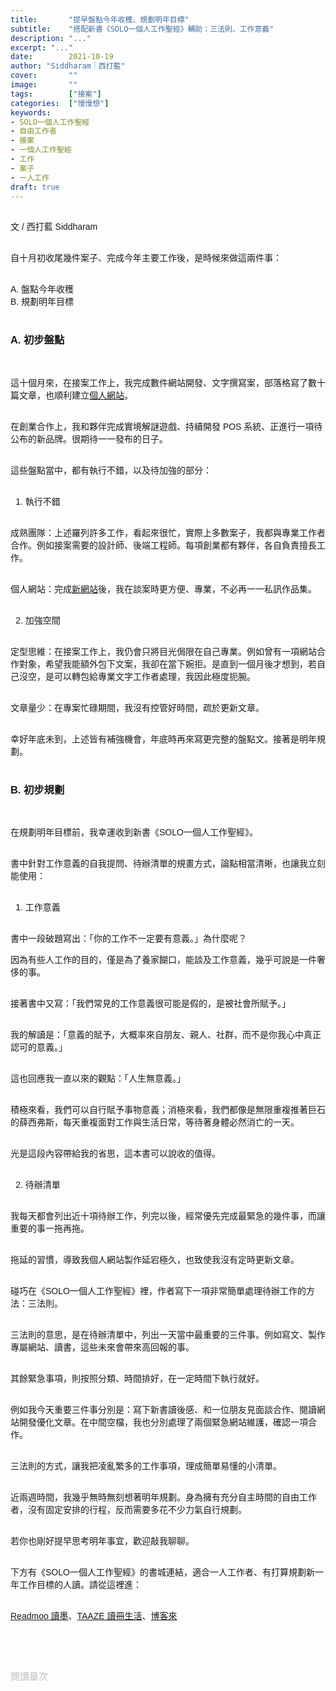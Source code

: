```yaml
---
title:       "提早盤點今年收穫、規劃明年目標"
subtitle:    "搭配新書《SOLO一個人工作聖經》輔助：三法則、工作意義"
description: "..."
excerpt: "..."
date:        2021-10-19
author: "Siddharam｜西打藍"
cover:       ""
image:       ""
tags:        ["接案"]
categories:  ["慢慢想"]
keywords:
- SOLO一個人工作聖經
- 自由工作者
- 接案
- 一個人工作聖經
- 工作
- 案子
- 一人工作
draft: true
---
```


<article style="font-family: 'Noto Sans TC', '微軟正黑體', sans-serif; font-weight: 300;">

<br>文 / 西打藍 Siddharam<br><br>

自十月初收尾幾件案子、完成今年主要工作後，是時候來做這兩件事：<br><br>

A. 盤點今年收穫<br>
B. 規劃明年目標<br><br>

<h3 class="article-h1-color">A. 初步盤點</h3><br>

這十個月來，在接案工作上，我完成數件網站開發、文字撰寫案，部落格寫了數十篇文章，也順利建立<a href="https://siddharam.com/" target="_blank">個人網站</a>。<br><br>

在創業合作上，我和夥伴完成實境解謎遊戲、持續開發 POS 系統、正進行一項待公布的新品牌。很期待一一發布的日子。<br><br>

這些盤點當中，都有執行不錯，以及待加強的部分：<br><br>

1. 執行不錯<br><br>

成熟團隊：上述羅列許多工作，看起來很忙，實際上多數案子，我都與專業工作者合作。例如接案需要的設計師、後端工程師。每項創業都有夥伴，各自負責擅長工作。<br><br>

個人網站：完成<a href="https://siddharam.com/" target="_blank">新網站</a>後，我在談案時更方便、專業，不必再一一私訊作品集。<br><br>

2. 加強空間<br><br>

定型思維：在接案工作上，我仍會只將目光侷限在自己專業。例如曾有一項網站合作對象，希望我能額外包下文案，我卻在當下婉拒。是直到一個月後才想到，若自己沒空，是可以轉包給專業文字工作者處理，我因此極度扼腕。<br><br>

文章量少：在專案忙碌期間，我沒有控管好時間，疏於更新文章。<br><br>

幸好年底未到，上述皆有補強機會，年底時再來寫更完整的盤點文。接著是明年規劃。<br><br>


<h3 class="article-h1-color">B. 初步規劃</h3><br>

在規劃明年目標前，我幸運收到新書《SOLO一個人工作聖經》。<br><br>

書中針對工作意義的自我提問、待辦清單的規畫方式，論點相當清晰，也讓我立刻能使用：<br><br>

1. 工作意義<br><br>

書中一段破題寫出：「你的工作不一定要有意義。」為什麼呢？

因為有些人工作的目的，僅是為了養家餬口，能談及工作意義，幾乎可說是一件奢侈的事。<br><br>

接著書中又寫：「我們常見的工作意義很可能是假的，是被社會所賦予。」<br><br>

我的解讀是：「意義的賦予，大概率來自朋友、親人、社群，而不是你我心中真正認可的意義。」<br><br>

這也回應我一直以來的觀點：「人生無意義。」<br><br>

積極來看，我們可以自行賦予事物意義；消極來看，我們都像是無限重複推著巨石的薛西弗斯，每天重複面對工作與生活日常，等待著身體必然消亡的一天。<br><br>

光是這段內容帶給我的省思，這本書可以說收的值得。<br><br>

2. 待辦清單<br><br>

我每天都會列出近十項待辦工作，列完以後，經常優先完成最緊急的幾件事，而讓重要的事一拖再拖。<br><br>

拖延的習慣，導致我個人網站製作延宕極久，也致使我沒有定時更新文章。<br><br>

碰巧在《SOLO一個人工作聖經》裡，作者寫下一項非常簡單處理待辦工作的方法：三法則。<br><br>

三法則的意思，是在待辦清單中，列出一天當中最重要的三件事。例如寫文、製作專屬網站、讀書，這些未來會帶來高回報的事。<br><br>

其餘緊急事項，則按照分類、時間排好，在一定時間下執行就好。<br><br>

例如我今天重要三件事分別是：寫下新書讀後感、和一位朋友見面談合作、閱讀網站開發優化文章。在中間空檔，我也分別處理了兩個緊急網站維護，確認一項合作。<br><br>

三法則的方式，讓我把凌亂繁多的工作事項，理成簡單易懂的小清單。<br><br>

近兩週時間，我幾乎無時無刻想著明年規劃。身為擁有充分自主時間的自由工作者，沒有固定安排的行程，反而需要多花不少力氣自行規劃。<br><br>

若你也剛好提早思考明年事宜，歡迎敲我聊聊。<br><br>

下方有《SOLO一個人工作聖經》的書城連結，適合一人工作者、有打算規劃新一年工作目標的人讀。請從這裡進：<br><br>

<a href="http://moo.im/a/269lOU" target="_blank">Readmoo 讀墨</a>、<a href="https://www.taaze.tw/apredir.html?139623851/https://www.taaze.tw/products/11100961645.html?" target="_blank">TAAZE 讀冊生活</a>、<a href="" target="_blank">博客來</a>






<br><br><br>

</article>

<div style="color: #bfbfbf; font-size: 15px;" id="busuanzi_container_page_pv">
  閱讀量<span id="busuanzi_value_page_pv"></span>次
</div>

<script src="../../js/post.js"></script>




